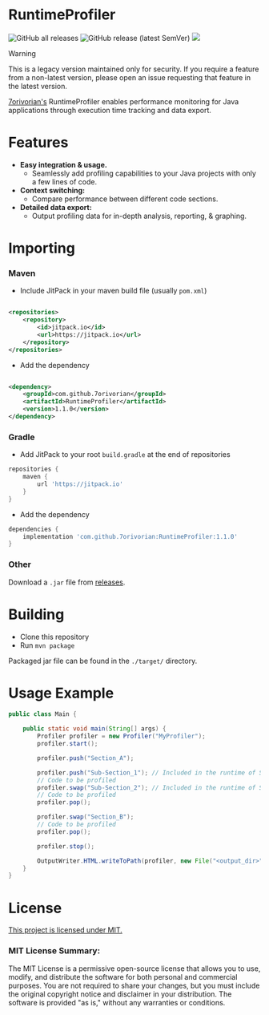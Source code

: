 # RuntimeProfiler

![GitHub all releases](https://img.shields.io/github/downloads/7orivorian/RuntimeProfiler/total?style=flat-square)
![GitHub release (latest SemVer)](https://img.shields.io/github/v/release/7orivorian/RuntimeProfiler?style=flat-square)
[![](https://jitci.com/gh/7orivorian/RuntimeProfiler/svg)](https://jitci.com/gh/7orivorian/RuntimeProfiler)

> [!WARNING]
> This is a legacy version maintained only for security. If you require a feature from a non-latest version, please open
> an issue requesting that feature in the latest version.

[7orivorian's](https://github.com/7orivorian) RuntimeProfiler enables
performance monitoring for Java applications through execution time tracking and
data export.

# Features

- **Easy integration & usage.**
    - Seamlessly add profiling capabilities to your Java projects with only a
      few lines of code.
- **Context switching:**
    - Compare performance between different code sections.
- **Detailed data export:**
    - Output profiling data for in-depth analysis, reporting, &
      graphing.

# Importing

### Maven

* Include JitPack in your maven build file (usually `pom.xml`)

```xml

<repositories>
    <repository>
        <id>jitpack.io</id>
        <url>https://jitpack.io</url>
    </repository>
</repositories>
```

* Add the dependency

```xml

<dependency>
    <groupId>com.github.7orivorian</groupId>
    <artifactId>RuntimeProfiler</artifactId>
    <version>1.1.0</version>
</dependency>
```

### Gradle

* Add JitPack to your root `build.gradle` at the end of repositories

```gradle
repositories {
    maven {
        url 'https://jitpack.io'
    }
}
```

* Add the dependency

```gradle
dependencies {
    implementation 'com.github.7orivorian:RuntimeProfiler:1.1.0'
}
```

### Other

Download a `.jar` file from
[releases](https://github.com/7orivorian/RuntimeProfiler/releases/tag/1.1.0).

# Building

* Clone this repository
* Run `mvn package`

Packaged jar file can be found in the `./target/` directory.

# Usage Example

```java
public class Main {

    public static void main(String[] args) {
        Profiler profiler = new Profiler("MyProfiler");
        profiler.start();

        profiler.push("Section_A");

        profiler.push("Sub-Section_1"); // Included in the runtime of Section_A
        // Code to be profiled
        profiler.swap("Sub-Section_2"); // Included in the runtime of Section_A
        // Code to be profiled
        profiler.pop();

        profiler.swap("Section_B");
        // Code to be profiled
        profiler.pop();

        profiler.stop();

        OutputWriter.HTML.writeToPath(profiler, new File("<output_dir>").toPath());
    }
}
```

# License

[This project is licensed under MIT.](./LICENSE)

### MIT License Summary:

The MIT License is a permissive open-source license that allows you to use,
modify, and distribute the software for both personal and commercial purposes.
You are not required to share your changes, but you must include the original
copyright notice and disclaimer in your distribution. The software is provided
"as is," without any warranties or conditions.